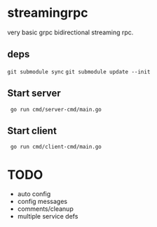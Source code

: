# streamingrpc


very basic grpc bidirectional streaming rpc. 


## deps 
`git submodule sync` 
`git submodule update --init`


## Start server 
` go run cmd/server-cmd/main.go`


## Start client 
` go run cmd/client-cmd/main.go`


# TODO 
- auto config 
- config messages 
- comments/cleanup 
- multiple service defs



